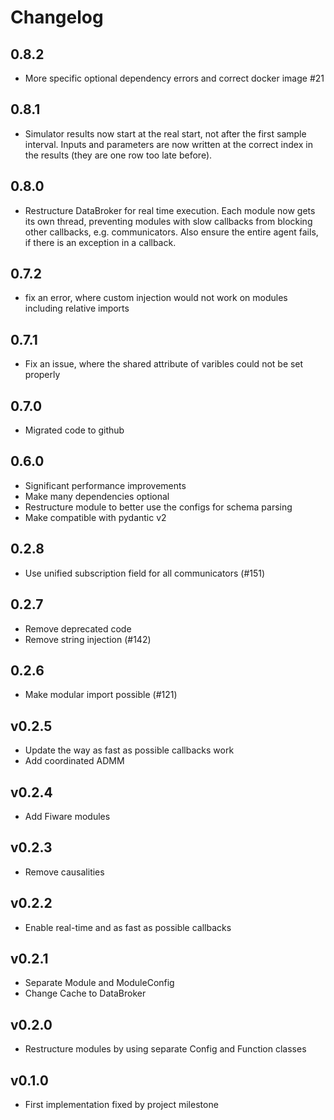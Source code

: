 # Changelog

## 0.8.2
- More specific optional dependency errors and correct docker image #21

## 0.8.1
- Simulator results now start at the real start, not after the first sample interval. Inputs and parameters are now written at the correct index in the results (they are one row too late before).


## 0.8.0
- Restructure DataBroker for real time execution. Each module now gets its own thread, preventing modules with slow callbacks from blocking other callbacks, e.g. communicators. Also ensure the entire agent fails, if there is an exception in a callback.


## 0.7.2
- fix an error, where custom injection would not work on modules including relative imports


## 0.7.1
- Fix an issue, where the shared attribute of varibles could not be set properly

## 0.7.0
- Migrated code to github


## 0.6.0
- Significant performance improvements
- Make many dependencies optional
- Restructure module to better use the configs for schema parsing
- Make compatible with pydantic v2

## 0.2.8
- Use unified subscription field for all communicators (#151)

## 0.2.7
- Remove deprecated code
- Remove string injection (#142)

## 0.2.6
- Make modular import possible (#121)

## v0.2.5
- Update the way as fast as possible callbacks work
- Add coordinated ADMM

## v0.2.4
- Add Fiware modules

## v0.2.3
- Remove causalities

## v0.2.2
- Enable real-time and as fast as possible callbacks

## v0.2.1
- Separate Module and ModuleConfig
- Change Cache to DataBroker

## v0.2.0
- Restructure modules by using separate Config and Function classes

## v0.1.0
- First implementation fixed by project milestone
